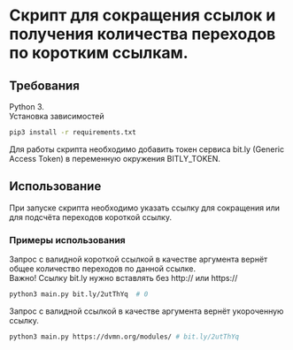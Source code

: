 # Скрипт для сокращения ссылок и получения количества переходов по коротким ссылкам.

## Требования
Python 3. <br>
Установка зависимостей
```bash
pip3 install -r requirements.txt
```
Для работы скрипта необходимо добавить токен сервиса bit.ly (Generic Access Token) в переменную окружения BITLY_TOKEN.
## Использование
При запуске скрипта необходимо указать ссылку для сокращения или для подсчёта переходов короткой ссылку.<br>
### Примеры использования
Запрос с валидной короткой ссылкой в качестве аргумента вернёт общее количество переходов по данной ссылке.<br>
Важно! Ссылку bit.ly нужно вставлять без http:// или https://
```bash
python3 main.py bit.ly/2utThYq  # 0
```
Запрос с валидной ссылкой в качестве аргумента вернёт укороченную ссылку.
```bash
python3 main.py https://dvmn.org/modules/ # bit.ly/2utThYq
```
